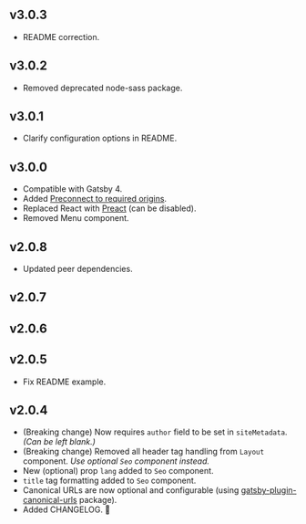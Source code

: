## v3.0.3

- README correction.

## v3.0.2

- Removed deprecated node-sass package.

## v3.0.1

- Clarify configuration options in README.

## v3.0.0

- Compatible with Gatsby 4.
- Added [Preconnect to required origins](https://web.dev/uses-rel-preconnect/).
- Replaced React with [Preact](https://preactjs.com/) (can be disabled).
- Removed Menu component.

## v2.0.8

- Updated peer dependencies.

## v2.0.7

## v2.0.6

## v2.0.5

- Fix README example.

## v2.0.4

- (Breaking change) Now requires `author` field to be set in `siteMetadata`. *(Can be left blank.)*
- (Breaking change) Removed all header tag handling from `Layout` component. *Use optional `Seo` component instead.*
- New (optional) prop `lang` added to `Seo` component.
- `title` tag formatting added to `Seo` component.
- Canonical URLs are now optional and configurable (using [gatsby-plugin-canonical-urls](https://github.com/gatsbyjs/gatsby/tree/master/packages/gatsby-plugin-canonical-urls) package).
- Added CHANGELOG. 🎉
